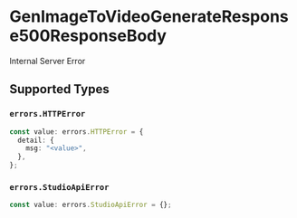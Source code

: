 # GenImageToVideoGenerateResponse500ResponseBody

Internal Server Error


## Supported Types

### `errors.HTTPError`

```typescript
const value: errors.HTTPError = {
  detail: {
    msg: "<value>",
  },
};
```

### `errors.StudioApiError`

```typescript
const value: errors.StudioApiError = {};
```


